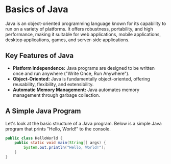 # Basics of Java

Java is an object-oriented programming language known for its capability to run on a variety of platforms. It offers robustness, portability, and high performance, making it suitable for web applications, mobile applications, desktop applications, games, and server-side applications.

## Key Features of Java

- **Platform Independence:** Java programs are designed to be written once and run anywhere ("Write Once, Run Anywhere").
- **Object-Oriented:** Java is fundamentally object-oriented, offering reusability, flexibility, and extensibility.
- **Automatic Memory Management:** Java automates memory management through garbage collection.

## A Simple Java Program

Let's look at the basic structure of a Java program. Below is a simple Java program that prints "Hello, World!" to the console.

```java
public class HelloWorld {
    public static void main(String[] args) {
        System.out.println("Hello, World!");
    }
}